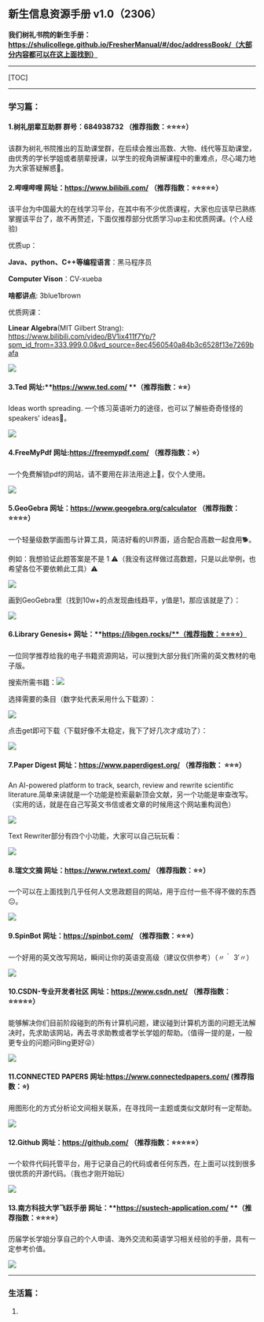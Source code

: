 ## 新生信息资源手册 v1.0（2306）

**我们树礼书院的新生手册：https://shulicollege.github.io/FresherManual/#/doc/addressBook/（大部分内容都可以在这上面找到）**

***

[TOC]

***

### 学习篇：

#### 1.**树礼朋辈互助群**     群号：**684938732** （推荐指数：⭐⭐⭐⭐）

该群为树礼书院推出的互助课堂群，在后续会推出高数、大物、线代等互助课堂，由优秀的学长学姐或者朋辈授课，以学生的视角讲解课程中的重难点，尽心竭力地为大家答疑解惑🤗。



#### 2.**哔哩哔哩**     		   网址：**https://www.bilibili.com/** （推荐指数：⭐⭐⭐⭐⭐）

该平台为中国最大的在线学习平台，在其中有不少优质课程，大家也应该早已熟练掌握该平台了，故不再赘述，下面仅推荐部分优质学习up主和优质网课。(个人经验)

优质up：

**Java、python、C++等编程语言**：黑马程序员

**Computer Vison**：CV-xueba

**啥都讲点**: 3blue1brown 

优质网课：

**Linear Algebra**(MIT Gilbert Strang): https://www.bilibili.com/video/BV1ix411f7Yp/?spm_id_from=333.999.0.0&vd_source=8ec4560540a84b3c6528f13e7269bafa



![](picture\QQ截图20230915163038.png)



#### 3.**Ted**						   网址:**https://www.ted.com/ **（推荐指数：⭐⭐）

Ideas worth spreading. 一个练习英语听力的途径，也可以了解些奇奇怪怪的speakers' ideas🧐。

![](picture\QQ截图20230915161529.png)



#### 4.**FreeMyPdf**		   网址:**https://freemypdf.com/** （推荐指数：⭐）

一个免费解锁pdf的网站，请不要用在非法用途上🙅‍，仅个人使用。

![](picture\QQ截图20230915161806.png)



#### 5.**GeoGebra**			   网址：**https://www.geogebra.org/calculator** （推荐指数：⭐⭐⭐⭐）

一个轻量级数学画图与计算工具，简洁好看的UI界面，适合配合高数一起食用🐕。

例如：我想验证此题答案是不是 1                               ⚠（我没有这样做过高数题，只是以此举例，也希望各位不要依赖此工具）⚠

![](picture\QQ截图20230915162413.png)

画到GeoGebra里（找到10w+的点发现曲线趋平，y值是1，那应该就是了）：

![](picture\QQ截图20230915162403.png)



#### 6.**Library Genesis+**  网址：**https://libgen.rocks/**（推荐指数：⭐⭐⭐⭐）

一位同学推荐给我的电子书籍资源网站，可以搜到大部分我们所需的英文教材的电子版。

搜索所需书籍：![](picture\QQ截图20230915160941.png)

选择需要的条目（数字处代表采用什么下载源）：

![](picture\QQ截图20230915161109.png)

点击get即可下载（下载好像不太稳定，我下了好几次才成功了）：

![](picture\QQ截图20230915161146.png)



#### 7.**Paper Digest**        网址：**https://www.paperdigest.org/** （推荐指数： ⭐⭐⭐）

An AI-powered platform to track, search, review and rewrite scientific literature.简单来讲就是一个功能是检索最新顶会文献，另一个功能是审查改写。（实用的话，就是在自己写英文书信或者文章的时候用这个网站重构润色）

![](picture\QQ截图20230915163954.png)

Text Rewriter部分有四个小功能，大家可以自己玩玩看：

![](picture\QQ截图20230915164007.png)



#### 8.**瑞文文摘** 			   网址：**https://www.rwtext.com/** （推荐指数：⭐⭐）

一个可以在上面找到几乎任何人文思政题目的网站，用于应付一些不得不做的东西😐。

![](picture\QQ截图20230915164516.png)



#### 9.**SpinBot**				    网址：**https://spinbot.com/** （推荐指数：⭐⭐⭐）

一个好用的英文改写网站，瞬间让你的英语变高级（建议仅供参考）（〃｀ 3′〃）

![](picture\QQ截图20230915164910.png)



#### 10.**CSDN-专业开发者社区**				网址：**https://www.csdn.net/** （推荐指数：⭐⭐⭐⭐⭐）

能够解决你们目前阶段碰到的所有计算机问题，建议碰到计算机方面的问题无法解决时，先求助该网站，再去寻求助教或者学长学姐的帮助。（值得一提的是，一般更专业的问题问Bing更好😜）

![](picture\QQ截图20230915165422.png)



#### 11.**CONNECTED PAPERS**				网址:**https://www.connectedpapers.com/** (推荐指数：⭐)

用图形化的方式分析论文间相关联系，在寻找同一主题或类似文献时有一定帮助。

![](picture\QQ截图20230915165908.png)



#### 12.**Github**											网址：**https://github.com/** （推荐指数：⭐⭐⭐⭐⭐）

一个软件代码托管平台，用于记录自己的代码或者任何东西，在上面可以找到很多很优质的开源代码。（我也才刚开始玩）

![](picture\QQ截图20230915170432.png)





#### 13.**南方科技大学飞跃手册**				网址：**https://sustech-application.com/ **（推荐指数：⭐⭐⭐⭐）

历届学长学姐分享自己的个人申请、海外交流和英语学习相关经验的手册，具有一定参考价值。

![](picture\QQ截图20230915172132.png)





***

### 生活篇：

1.

